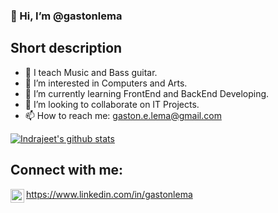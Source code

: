### 👋 Hi, I’m @gastonlema

## Short description
- 🎵 I teach Music and Bass guitar.
- 👀 I’m interested in Computers and Arts.
- 🌱 I’m currently learning FrontEnd and BackEnd Developing.
- 💞️ I’m looking to collaborate on IT Projects.
- 📫 How to reach me: gaston.e.lema@gmail.com

[![Indrajeet's github stats](https://github-readme-stats.vercel.app/api?username=gastonlema&count_private=true&include_all_commits=true&theme=radical)](https://google.com)
## Connect with me:

<img align="left" alt="codeSTACKr | LinkedIn" width="22px" src="https://cdn.jsdelivr.net/npm/simple-icons@v3/icons/linkedin.svg" /> https://www.linkedin.com/in/gastonlema
